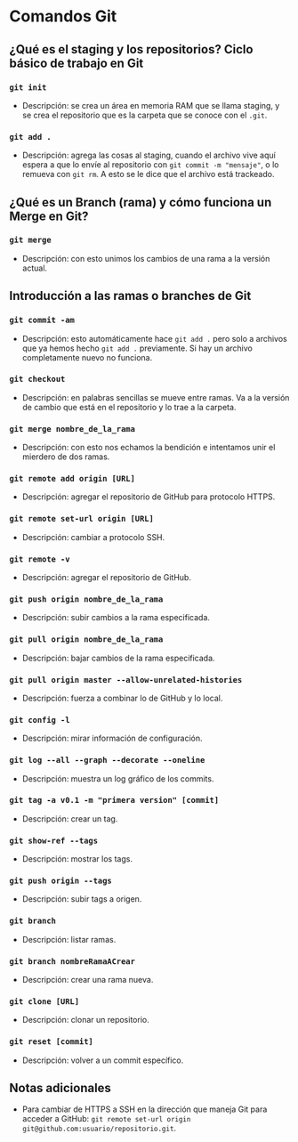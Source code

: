 # Comandos Git

## ¿Qué es el staging y los repositorios? Ciclo básico de trabajo en Git

### `git init`
- Descripción: se crea un área en memoria RAM que se llama staging, y se crea el repositorio que es la carpeta que se conoce con el `.git`.

### `git add .`
- Descripción: agrega las cosas al staging, cuando el archivo vive aquí espera a que lo envíe al repositorio con `git commit -m "mensaje"`, o lo remueva con `git rm`. A esto se le dice que el archivo está trackeado.

## ¿Qué es un Branch (rama) y cómo funciona un Merge en Git?

### `git merge`
- Descripción: con esto unimos los cambios de una rama a la versión actual.

## Introducción a las ramas o branches de Git

### `git commit -am`
- Descripción: esto automáticamente hace `git add .` pero solo a archivos que ya hemos hecho `git add .` previamente. Si hay un archivo completamente nuevo no funciona.

### `git checkout`
- Descripción: en palabras sencillas se mueve entre ramas. Va a la versión de cambio que está en el repositorio y lo trae a la carpeta.

### `git merge nombre_de_la_rama`
- Descripción: con esto nos echamos la bendición e intentamos unir el mierdero de dos ramas.

### `git remote add origin [URL]`
- Descripción: agregar el repositorio de GitHub para protocolo HTTPS.

### `git remote set-url origin [URL]`
- Descripción: cambiar a protocolo SSH.

### `git remote -v`
- Descripción: agregar el repositorio de GitHub.

### `git push origin nombre_de_la_rama`
- Descripción: subir cambios a la rama especificada.

### `git pull origin nombre_de_la_rama`
- Descripción: bajar cambios de la rama especificada.

### `git pull origin master --allow-unrelated-histories`
- Descripción: fuerza a combinar lo de GitHub y lo local.

### `git config -l`
- Descripción: mirar información de configuración.

### `git log --all --graph --decorate --oneline`
- Descripción: muestra un log gráfico de los commits.

### `git tag -a v0.1 -m "primera version" [commit]`
- Descripción: crear un tag.

### `git show-ref --tags`
- Descripción: mostrar los tags.

### `git push origin --tags`
- Descripción: subir tags a origen.

### `git branch`
- Descripción: listar ramas.

### `git branch nombreRamaACrear`
- Descripción: crear una rama nueva.

### `git clone [URL]`
- Descripción: clonar un repositorio.

### `git reset [commit]`
- Descripción: volver a un commit específico.

## Notas adicionales

- Para cambiar de HTTPS a SSH en la dirección que maneja Git para acceder a GitHub: `git remote set-url origin git@github.com:usuario/repositorio.git`.
